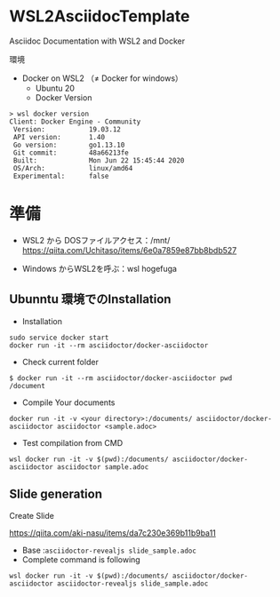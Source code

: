 # WSL2AsciidocTemplate
Asciidoc Documentation with WSL2 and Docker

環境
- Docker on WSL2 （≠ Docker for windows）
  - Ubuntu 20
  - Docker Version
  
``` CMD
> wsl docker version
Client: Docker Engine - Community
 Version:           19.03.12
 API version:       1.40
 Go version:        go1.13.10
 Git commit:        48a66213fe
 Built:             Mon Jun 22 15:45:44 2020
 OS/Arch:           linux/amd64
 Experimental:      false
```

# 準備

-  WSL2 から DOSファイルアクセス：/mnt/
https://qiita.com/Uchitaso/items/6e0a7859e87bb8bdb527

- Windows からWSL2を呼ぶ：wsl hogefuga




## Ubunntu 環境でのInstallation
 
- Installation
```
sudo service docker start
docker run -it --rm asciidoctor/docker-asciidoctor 
```


- Check current folder

```
$ docker run -it --rm asciidoctor/docker-asciidoctor pwd
/document
```


- Compile Your documents 

```
docker run -it -v <your directory>:/documents/ asciidoctor/docker-asciidoctor asciidoctor <sample.adoc>
```


- Test compilation from CMD

```
wsl docker run -it -v $(pwd):/documents/ asciidoctor/docker-asciidoctor asciidoctor sample.adoc
```


## Slide generation

Create Slide

https://qiita.com/aki-nasu/items/da7c230e369b11b9ba11


- Base :`asciidoctor-revealjs slide_sample.adoc`
- Complete command is following

```
wsl docker run -it -v $(pwd):/documents/ asciidoctor/docker-asciidoctor asciidoctor-revealjs slide_sample.adoc
```